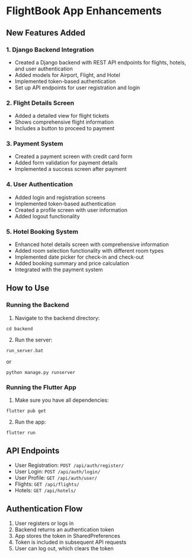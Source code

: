 # FlightBook App Enhancements

## New Features Added

### 1. Django Backend Integration
- Created a Django backend with REST API endpoints for flights, hotels, and user authentication
- Added models for Airport, Flight, and Hotel
- Implemented token-based authentication
- Set up API endpoints for user registration and login

### 2. Flight Details Screen
- Added a detailed view for flight tickets
- Shows comprehensive flight information
- Includes a button to proceed to payment

### 3. Payment System
- Created a payment screen with credit card form
- Added form validation for payment details
- Implemented a success screen after payment

### 4. User Authentication
- Added login and registration screens
- Implemented token-based authentication
- Created a profile screen with user information
- Added logout functionality

### 5. Hotel Booking System
- Enhanced hotel details screen with comprehensive information
- Added room selection functionality with different room types
- Implemented date picker for check-in and check-out
- Added booking summary and price calculation
- Integrated with the payment system

## How to Use

### Running the Backend
1. Navigate to the backend directory:
```
cd backend
```

2. Run the server:
```
run_server.bat
```
or
```
python manage.py runserver
```

### Running the Flutter App
1. Make sure you have all dependencies:
```
flutter pub get
```

2. Run the app:
```
flutter run
```

## API Endpoints

- User Registration: `POST /api/auth/register/`
- User Login: `POST /api/auth/login/`
- User Profile: `GET /api/auth/user/`
- Flights: `GET /api/flights/`
- Hotels: `GET /api/hotels/`

## Authentication Flow

1. User registers or logs in
2. Backend returns an authentication token
3. App stores the token in SharedPreferences
4. Token is included in subsequent API requests
5. User can log out, which clears the token 